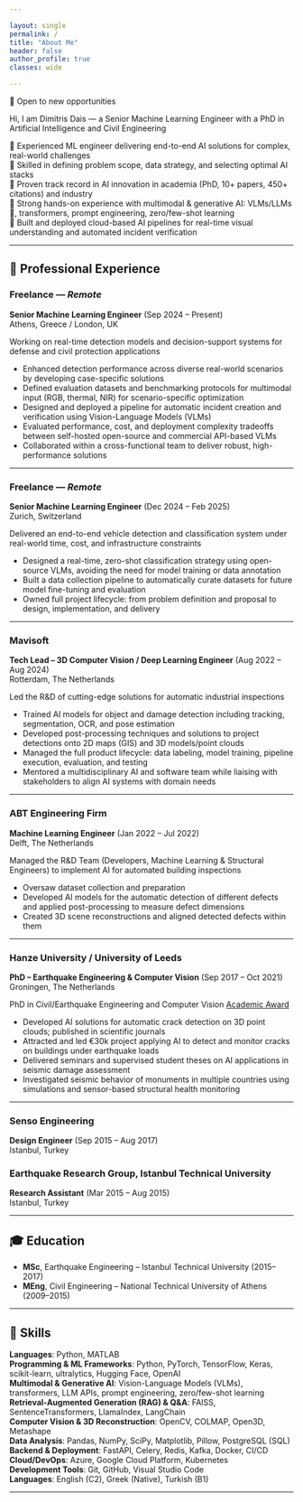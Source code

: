 ```yaml
---

layout: single
permalink: /
title: "About Me"
header: false
author_profile: true
classes: wide

---
```



📌 Open to new opportunities

Hi, I am Dimitris Dais — a Senior Machine Learning Engineer with a PhD in Artificial Intelligence and Civil Engineering

🔹 Experienced ML engineer delivering end-to-end AI solutions for complex, real-world challenges  
🔹 Skilled in defining problem scope, data strategy, and selecting optimal AI stacks  
🔹 Proven track record in AI innovation in academia (PhD, 10+ papers, 450+ citations) and industry  
🔹 Strong hands-on experience with multimodal & generative AI: VLMs/LLMs 🤗, transformers, prompt engineering, zero/few-shot learning  
🔹 Built and deployed cloud-based AI pipelines for real-time visual understanding and automated incident verification  

---

## 💼 Professional Experience

### Freelance — *Remote*  
**Senior Machine Learning Engineer** (Sep 2024 – Present)  
Athens, Greece / London, UK

Working on real-time detection models and decision-support systems for defense and civil protection applications  

- Enhanced detection performance across diverse real-world scenarios by developing case-specific solutions
- Defined evaluation datasets and benchmarking protocols for multimodal input (RGB, thermal, NIR) for scenario-specific optimization
- Designed and deployed a pipeline for automatic incident creation and verification using Vision-Language Models (VLMs)
- Evaluated performance, cost, and deployment complexity tradeoffs between self-hosted open-source and commercial API-based VLMs
- Collaborated within a cross-functional team to deliver robust, high-performance solutions

---

### Freelance — *Remote*  
**Senior Machine Learning Engineer** (Dec 2024 – Feb 2025)  
Zurich, Switzerland

Delivered an end-to-end vehicle detection and classification system under real-world time, cost, and infrastructure constraints  

- Designed a real-time, zero-shot classification strategy using open-source VLMs, avoiding the need for model training or data annotation
- Built a data collection pipeline to automatically curate datasets for future model fine-tuning and evaluation
- Owned full project lifecycle: from problem definition and proposal to design, implementation, and delivery

---

### Mavisoft  
**Tech Lead – 3D Computer Vision / Deep Learning Engineer** (Aug 2022 – Aug 2024)  
Rotterdam, The Netherlands

Led the R&D of cutting-edge solutions for automatic industrial inspections

- Trained AI models for object and damage detection including tracking, segmentation, OCR, and pose estimation
- Developed post-processing techniques and solutions to project detections onto 2D maps (GIS) and 3D models/point clouds
- Managed the full product lifecycle: data labeling, model training, pipeline execution, evaluation, and testing
- Mentored a multidisciplinary AI and software team while liaising with stakeholders to align AI systems with domain needs

---

### ABT Engineering Firm  
**Machine Learning Engineer** (Jan 2022 – Jul 2022)  
Delft, The Netherlands

Managed the R&D Team (Developers, Machine Learning & Structural Engineers) to implement AI for automated building inspections  

- Oversaw dataset collection and preparation
- Developed AI models for the automatic detection of different defects and applied post-processing to measure defect dimensions
- Created 3D scene reconstructions and aligned detected defects within them

---

### Hanze University / University of Leeds  
**PhD – Earthquake Engineering & Computer Vision** (Sep 2017 – Oct 2021)
Groningen, The Netherlands

PhD in Civil/Earthquake Engineering and Computer Vision [Academic Award](https://www.linkedin.com/feed/update/urn:li:activity:6782199350731841536/)

- Developed AI solutions for automatic crack detection on 3D point clouds; published in scientific journals
- Attracted and led €30k project applying AI to detect and monitor cracks on buildings under earthquake loads
- Delivered seminars and supervised student theses on AI applications in seismic damage assessment
- Investigated seismic behavior of monuments in multiple countries using simulations and sensor-based structural health monitoring

---

### Senso Engineering  
**Design Engineer** (Sep 2015 – Aug 2017)  
Istanbul, Turkey

### Earthquake Research Group, Istanbul Technical University  
**Research Assistant** (Mar 2015 – Aug 2015)  
Istanbul, Turkey

---

## 🎓 Education

- **MSc**, Earthquake Engineering – Istanbul Technical University (2015–2017)  
- **MEng**, Civil Engineering – National Technical University of Athens (2009–2015)

---

## 🔧 Skills

**Languages**: Python, MATLAB  
**Programming & ML Frameworks**: Python, PyTorch, TensorFlow, Keras, scikit-learn, ultralytics, Hugging Face, OpenAI  
**Multimodal & Generative AI**: Vision-Language Models (VLMs), transformers, LLM APIs, prompt engineering, zero/few-shot learning  
**Retrieval-Augmented Generation (RAG) & Q&A**: FAISS, SentenceTransformers, LlamaIndex, LangChain  
**Computer Vision & 3D Reconstruction**: OpenCV, COLMAP, Open3D, Metashape  
**Data Analysis**: Pandas, NumPy, SciPy, Matplotlib, Pillow, PostgreSQL (SQL)  
**Backend & Deployment**: FastAPI, Celery, Redis, Kafka, Docker, CI/CD  
**Cloud/DevOps**: Azure, Google Cloud Platform, Kubernetes  
**Development Tools**: Git, GitHub, Visual Studio Code  
**Languages**: English (C2), Greek (Native), Turkish (B1)

---
